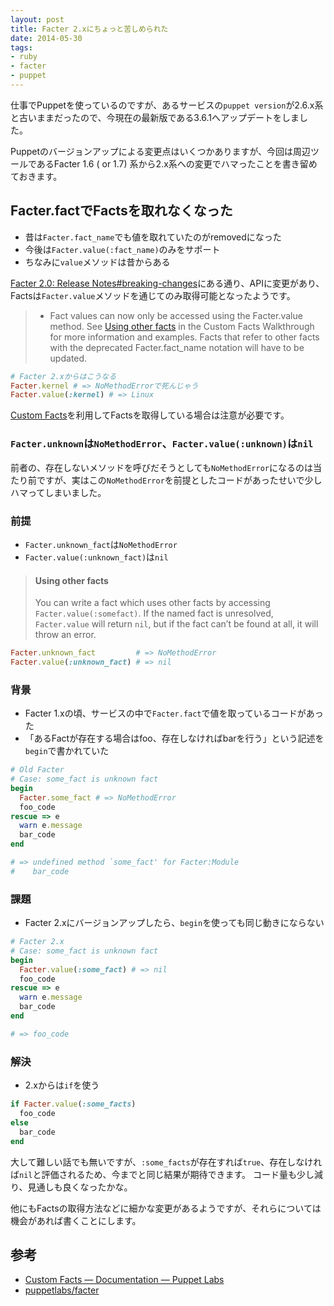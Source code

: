 ```yaml
---
layout: post
title: Facter 2.xにちょっと苦しめられた
date: 2014-05-30
tags:
- ruby
- facter
- puppet
---
```

仕事でPuppetを使っているのですが、あるサービスの`puppet version`が2.6.x系と古いままだったので、今現在の最新版である3.6.1へアップデートをしました。

Puppetのバージョンアップによる変更点はいくつかありますが、今回は周辺ツールであるFacter 1.6 ( or 1.7) 系から2.x系への変更でハマったことを書き留めておきます。

## Facter.factでFactsを取れなくなった

- 昔は`Facter.fact_name`でも値を取れていたのがremovedになった
- 今後は`Facter.value(:fact_name)`のみをサポート
 - ちなみに`value`メソッドは昔からある

[Facter 2.0: Release Notes#breaking-changes](http://docs.puppetlabs.com/facter/2.0/release_notes.html#breaking-changes)にある通り、APIに変更があり、Factsは`Facter.value`メソッドを通じてのみ取得可能となったようです。

> * Fact values can now only be accessed using the Facter.value method. See [Using other facts](http://docs.puppetlabs.com/facter/2.0/custom_facts.html#using-other-facts) in the Custom Facts Walkthrough for more information and examples. Facts that refer to other facts with the deprecated Facter.fact_name notation will have to be updated.

```rb
# Facter 2.xからはこうなる
Facter.kernel # => NoMethodErrorで死んじゃう
Facter.value(:kernel) # => Linux
```

[Custom Facts](http://docs.puppetlabs.com/guides/custom_facts.html)を利用してFactsを取得している場合は注意が必要です。

### `Facter.unknown`は`NoMethodError`、`Facter.value(:unknown)`は`nil`

前者の、存在しないメソッドを呼びだそうとしても`NoMethodError`になるのは当たり前ですが、実はこの`NoMethodError`を前提としたコードがあったせいで少しハマってしまいました。

### 前提

- `Facter.unknown_fact`は`NoMethodError`
- `Facter.value(:unknown_fact)`は`nil`

> #### Using other facts
> You can write a fact which uses other facts by accessing `Facter.value(:somefact)`. If the named fact is unresolved, `Facter.value` will return `nil`, but if the fact can’t be found at all, it will throw an error.

```rb
Facter.unknown_fact         # => NoMethodError
Facter.value(:unknown_fact) # => nil
```


### 背景

- Facter 1.xの頃、サービスの中で`Facter.fact`で値を取っているコードがあった
- 「あるFactが存在する場合はfoo、存在しなければbarを行う」という記述を`begin`で書かれていた

```rb
# Old Facter
# Case: some_fact is unknown fact
begin
  Facter.some_fact # => NoMethodError
  foo_code
rescue => e
  warn e.message
  bar_code
end

# => undefined method `some_fact' for Facter:Module
#    bar_code
```

### 課題

- Facter 2.xにバージョンアップしたら、`begin`を使っても同じ動きにならない

```rb
# Facter 2.x
# Case: some_fact is unknown fact
begin
  Facter.value(:some_fact) # => nil
  foo_code
rescue => e
  warn e.message
  bar_code
end

# => foo_code
```

### 解決

- 2.xからは`if`を使う

```rb
if Facter.value(:some_facts)
  foo_code
else
  bar_code
end
```

大して難しい話でも無いですが、`:some_facts`が存在すれば`true`、存在しなければ`nil`と評価されるため、今までと同じ結果が期待できます。
コード量も少し減り、見通しも良くなったかな。

他にもFactsの取得方法などに細かな変更があるようですが、それらについては機会があれば書くことにします。

## 参考

- [Custom Facts — Documentation — Puppet Labs](http://docs.puppetlabs.com/guides/custom_facts.html)
- [puppetlabs/facter](https://github.com/puppetlabs/facter/)
